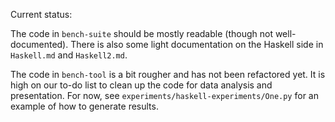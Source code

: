 Current status: 

The code in `bench-suite` should be mostly readable (though not well-documented).
There is also some light documentation on the Haskell side in `Haskell.md` and `Haskell2.md`. 

The code in `bench-tool` is a bit rougher and has not been refactored yet. 
It is high on our to-do list to clean up the code for data analysis and presentation.
For now, see `experiments/haskell-experiments/One.py` for an example of how to generate results.
